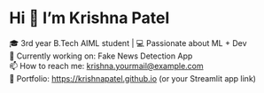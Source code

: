 # Hi 👋 I’m Krishna Patel  
🎓 3rd year B.Tech AIML student | 💻 Passionate about ML + Dev  
🔭 Currently working on: Fake News Detection App  
📫 How to reach me: krishna.yourmail@example.com  
🔗 Portfolio: https://krishnapatel.github.io (or your Streamlit app link)
